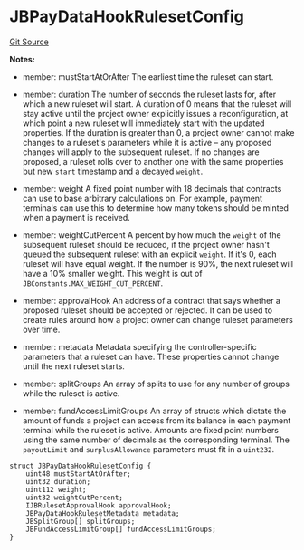 # JBPayDataHookRulesetConfig
[Git Source](https://github.com/Bananapus/nana-721-hook/blob/e813fb5b7d17cd3d18023137d70a7b2f3911ad99/src/structs/JBPayDataHookRulesetConfig.sol)

**Notes:**
- member: mustStartAtOrAfter The earliest time the ruleset can start.

- member: duration The number of seconds the ruleset lasts for, after which a new ruleset will start. A
duration of 0 means that the ruleset will stay active until the project owner explicitly issues a reconfiguration,
at which point a new ruleset will immediately start with the updated properties. If the duration is greater than 0,
a project owner cannot make changes to a ruleset's parameters while it is active – any proposed changes will apply
to the subsequent ruleset. If no changes are proposed, a ruleset rolls over to another one with the same properties
but new `start` timestamp and a decayed `weight`.

- member: weight A fixed point number with 18 decimals that contracts can use to base arbitrary calculations
on. For example, payment terminals can use this to determine how many tokens should be minted when a payment is
received.

- member: weightCutPercent A percent by how much the `weight` of the subsequent ruleset should be reduced, if
the
project owner hasn't queued the subsequent ruleset with an explicit `weight`. If it's 0, each ruleset will have
equal weight. If the number is 90%, the next ruleset will have a 10% smaller weight. This weight is out of
`JBConstants.MAX_WEIGHT_CUT_PERCENT`.

- member: approvalHook An address of a contract that says whether a proposed ruleset should be accepted or
rejected. It
can be used to create rules around how a project owner can change ruleset parameters over time.

- member: metadata Metadata specifying the controller-specific parameters that a ruleset can have. These
properties cannot change until the next ruleset starts.

- member: splitGroups An array of splits to use for any number of groups while the ruleset is active.

- member: fundAccessLimitGroups An array of structs which dictate the amount of funds a project can access from
its balance in each payment terminal while the ruleset is active. Amounts are fixed point numbers using the same
number of decimals as the corresponding terminal. The `payoutLimit` and `surplusAllowance` parameters must fit in
a `uint232`.


```solidity
struct JBPayDataHookRulesetConfig {
    uint48 mustStartAtOrAfter;
    uint32 duration;
    uint112 weight;
    uint32 weightCutPercent;
    IJBRulesetApprovalHook approvalHook;
    JBPayDataHookRulesetMetadata metadata;
    JBSplitGroup[] splitGroups;
    JBFundAccessLimitGroup[] fundAccessLimitGroups;
}
```

